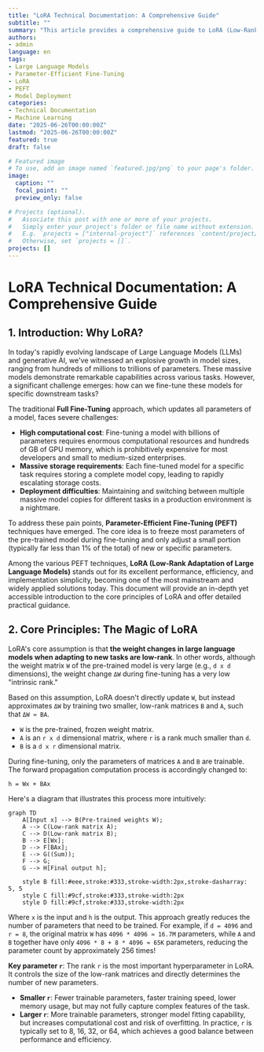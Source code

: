 ```yaml
---
title: "LoRA Technical Documentation: A Comprehensive Guide"
subtitle: ""
summary: "This article provides a comprehensive guide to LoRA (Low-Rank Adaptation) technology, covering its core principles, advantages, practical implementation, and deployment strategies."
authors:
- admin
language: en
tags:
- Large Language Models
- Parameter-Efficient Fine-Tuning
- LoRA
- PEFT
- Model Deployment
categories:
- Technical Documentation
- Machine Learning
date: "2025-06-26T00:00:00Z"
lastmod: "2025-06-26T00:00:00Z"
featured: true
draft: false

# Featured image
# To use, add an image named `featured.jpg/png` to your page's folder.
image:
  caption: ""
  focal_point: ""
  preview_only: false

# Projects (optional).
#   Associate this post with one or more of your projects.
#   Simply enter your project's folder or file name without extension.
#   E.g. `projects = ["internal-project"]` references `content/project/deep-learning/index.md`.
#   Otherwise, set `projects = []`.
projects: []
---
```


# LoRA Technical Documentation: A Comprehensive Guide

## 1. Introduction: Why LoRA?

In today's rapidly evolving landscape of Large Language Models (LLMs) and generative AI, we've witnessed an explosive growth in model sizes, ranging from hundreds of millions to trillions of parameters. These massive models demonstrate remarkable capabilities across various tasks. However, a significant challenge emerges: how can we fine-tune these models for specific downstream tasks?

The traditional **Full Fine-Tuning** approach, which updates all parameters of a model, faces severe challenges:

*   **High computational cost**: Fine-tuning a model with billions of parameters requires enormous computational resources and hundreds of GB of GPU memory, which is prohibitively expensive for most developers and small to medium-sized enterprises.
*   **Massive storage requirements**: Each fine-tuned model for a specific task requires storing a complete model copy, leading to rapidly escalating storage costs.
*   **Deployment difficulties**: Maintaining and switching between multiple massive model copies for different tasks in a production environment is a nightmare.

To address these pain points, **Parameter-Efficient Fine-Tuning (PEFT)** techniques have emerged. The core idea is to freeze most parameters of the pre-trained model during fine-tuning and only adjust a small portion (typically far less than 1% of the total) of new or specific parameters.

Among the various PEFT techniques, **LoRA (Low-Rank Adaptation of Large Language Models)** stands out for its excellent performance, efficiency, and implementation simplicity, becoming one of the most mainstream and widely applied solutions today. This document will provide an in-depth yet accessible introduction to the core principles of LoRA and offer detailed practical guidance.

## 2. Core Principles: The Magic of LoRA

LoRA's core assumption is that **the weight changes in large language models when adapting to new tasks are low-rank**. In other words, although the weight matrix `W` of the pre-trained model is very large (e.g., `d x d` dimensions), the weight change `ΔW` during fine-tuning has a very low "intrinsic rank."

Based on this assumption, LoRA doesn't directly update `W`, but instead approximates `ΔW` by training two smaller, low-rank matrices `B` and `A`, such that `ΔW ≈ BA`.

*   `W` is the pre-trained, frozen weight matrix.
*   `A` is an `r x d` dimensional matrix, where `r` is a rank much smaller than `d`.
*   `B` is a `d x r` dimensional matrix.

During fine-tuning, only the parameters of matrices `A` and `B` are trainable. The forward propagation computation process is accordingly changed to:

`h = Wx + BAx`

Here's a diagram that illustrates this process more intuitively:

```mermaid
graph TD
    A[Input x] --> B(Pre-trained weights W);
    A --> C(Low-rank matrix A);
    C --> D(Low-rank matrix B);
    B --> E[Wx];
    D --> F[BAx];
    E --> G((Sum));
    F --> G;
    G --> H[Final output h];

    style B fill:#eee,stroke:#333,stroke-width:2px,stroke-dasharray: 5, 5
    style C fill:#9cf,stroke:#333,stroke-width:2px
    style D fill:#9cf,stroke:#333,stroke-width:2px
```

Where `x` is the input and `h` is the output. This approach greatly reduces the number of parameters that need to be trained. For example, if `d = 4096` and `r = 8`, the original matrix `W` has `4096 * 4096 ≈ 16.7M` parameters, while `A` and `B` together have only `4096 * 8 + 8 * 4096 ≈ 65K` parameters, reducing the parameter count by approximately 256 times!

**Key parameter `r`**: The rank `r` is the most important hyperparameter in LoRA. It controls the size of the low-rank matrices and directly determines the number of new parameters.
*   **Smaller `r`**: Fewer trainable parameters, faster training speed, lower memory usage, but may not fully capture complex features of the task.
*   **Larger `r`**: More trainable parameters, stronger model fitting capability, but increases computational cost and risk of overfitting.
In practice, `r` is typically set to 8, 16, 32, or 64, which achieves a good balance between performance and efficiency.